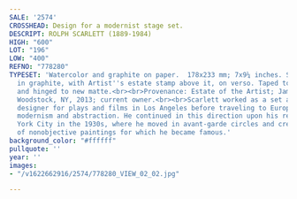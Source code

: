 ```yaml
---
SALE: '2574'
CROSSHEAD: Design for a modernist stage set.
DESCRIPT: ROLPH SCARLETT (1889-1984)
HIGH: "600"
LOT: "196"
LOW: "400"
REFNO: "778280"
TYPESET: 'Watercolor and graphite on paper.  178x233 mm; 7x9¼ inches. Signed "Scarlett"
  in graphite, with Artist''s estate stamp above it, on verso. Taped to stiff paper
  and hinged to new matte.<br><br>Provenance: Estate of the Artist; James Cox Gallery,
  Woodstock, NY, 2013; current owner.<br><br>Scarlett worked as a set and costume
  designer for plays and films in Los Angeles before traveling to Europe to explore
  modernism and abstraction. He continued in this direction upon his return to New
  York City in the 1930s, where he moved in avant-garde circles and created the majority
  of nonobjective paintings for which he became famous.'
background_color: "#ffffff"
pullquote: ''
year: ''
images:
- "/v1622662916/2574/778280_VIEW_02_02.jpg"

---
```

